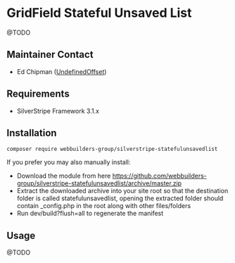 GridField Stateful Unsaved List
=================
@TODO

## Maintainer Contact
* Ed Chipman ([UndefinedOffset](https://github.com/UndefinedOffset))

## Requirements
* SilverStripe Framework 3.1.x


## Installation
```
composer require webbuilders-group/silverstripe-statefulunsavedlist
```

If you prefer you may also manually install:
* Download the module from here https://github.com/webbuilders-group/silverstripe-statefulunsavedlist/archive/master.zip
* Extract the downloaded archive into your site root so that the destination folder is called statefulunsavedlist, opening the extracted folder should contain _config.php in the root along with other files/folders
* Run dev/build?flush=all to regenerate the manifest



## Usage
@TODO